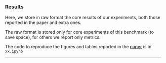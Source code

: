 ### Results

Here, we store in raw format the core results of our experiments, both those reported in the paper and extra ones.

The raw format is stored only for core experiments of this benchmark (to save space), for others we report only metrics.

The code to reproduce the figures and tables reported in the [paper](link_to_arxiv) is in `xx.ipynb`

---

